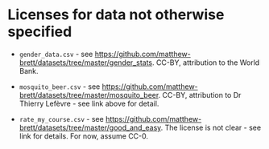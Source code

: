 # Licenses for data not otherwise specified

* `gender_data.csv` - see
  <https://github.com/matthew-brett/datasets/tree/master/gender_stats>.
   CC-BY, attribution to the World Bank.

* `mosquito_beer.csv` - see
  <https://github.com/matthew-brett/datasets/tree/master/mosquito_beer>.
   CC-BY, attribution to Dr Thierry Lefèvre - see link above for detail.

* `rate_my_course.csv` - see
  <https://github.com/matthew-brett/datasets/tree/master/good_and_easy>.
   The license is not clear - see link for details.  For now, assume CC-0.
